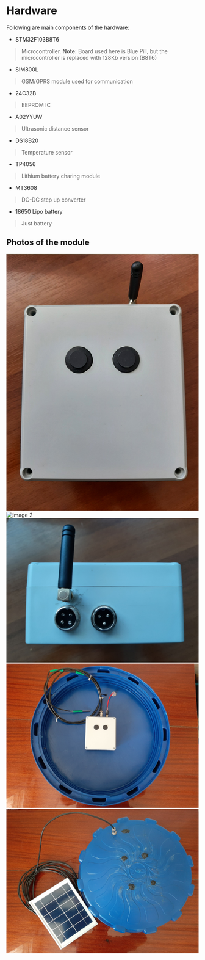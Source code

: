 # Hardware

Following are main components of the hardware:

- STM32F103B8T6
> Microcontroller. **Note:** Board used here is Blue Pill, but the microcontroller is replaced with 128Kb version (B8T6)
- SIM800L
> GSM/GPRS module used for communication
- 24C32B
> EEPROM IC
- A02YYUW
> Ultrasonic distance sensor
- DS18B20
> Temperature sensor
- TP4056
> Lithium battery charing module
- MT3608
> DC-DC step up converter
- 18650 Lipo battery
> Just battery

## Photos of the module
![image 1](https://github.com/shbutkhuzi/tank_volume_reporter/blob/main/hardware/image_1.jpg?raw=true)
![image 2](https://github.com/shbutkhuzi/tank_volume_reporter/blob/main/hardware/image_2.jpg?raw=true)
![image 3](https://github.com/shbutkhuzi/tank_volume_reporter/blob/main/hardware/image_3.jpg?raw=true)
![image 4](https://github.com/shbutkhuzi/tank_volume_reporter/blob/main/hardware/image_4.jpg?raw=true)
![image 5](https://github.com/shbutkhuzi/tank_volume_reporter/blob/main/hardware/image_5.jpg?raw=true)

